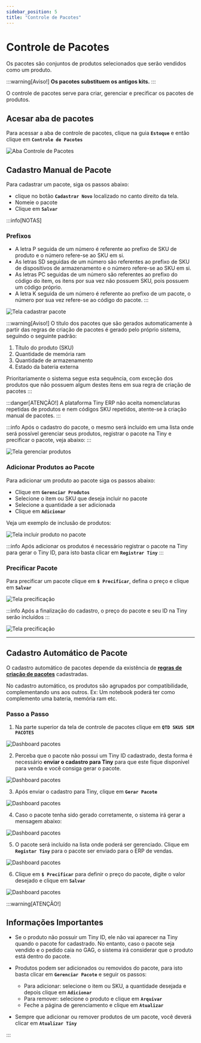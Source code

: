 ```yaml
---
sidebar_position: 5
title: "Controle de Pacotes"
---
```


# Controle de Pacotes

Os pacotes são conjuntos de produtos selecionados que serão vendidos como um produto.

:::warning[Aviso!]
**Os pacotes substituem os antigos kits.**
:::

O controle de pacotes serve para criar, gerenciar e precificar os pacotes de produtos.

## Acesar aba de pacotes

Para acessar a aba de controle de pacotes, clique na guia **`Estoque`** e então clique em **`Controle de Pacotes`**

![Aba Controle de Pacotes](/img/images/pacotes.png)

## Cadastro Manual de Pacote

Para cadastrar um pacote, siga os passos abaixo:

- clique no botão **`Cadastrar Novo`** localizado no canto direito da tela.
- Nomeie o pacote
- Clique em **`Salvar`**

:::info[NOTAS]

### Prefixos

- A letra P seguida de um número é referente ao prefixo de SKU de produto e o número refere-se ao SKU em si.
- As letras SD seguidas de um número são referentes ao prefixo de SKU de dispositivos de armazenamento e o número refere-se ao SKU em si.
- As letras PC seguidas de um número são referentes ao prefixo do código do item, os itens por sua vez não possuem SKU, pois possuem um código próprio.
- A letra K seguida de um número é referente ao prefixo de um pacote, o número por sua vez refere-se ao código do pacote.
  :::

![Tela cadastrar pacote](/img/images/cadastrar_pacote.png)

:::warning[Aviso!]
O título dos pacotes que são gerados automaticamente à partir das regras de criação de pacotes é gerado pelo próprio sistema, seguindo o seguinte padrão:

1. Título do produto (SKU)
2. Quantidade de memória ram
3. Quantidade de armazenamento
4. Estado da bateria externa

Prioritariamente o sistema segue esta sequência, com exceção dos produtos que não possuem algum destes itens em sua regra de criação de pacotes
:::

:::danger[ATENÇÃO!]
A plataforma Tiny ERP não aceita nomenclaturas repetidas de produtos e nem códigos SKU repetidos, atente-se à criação manual de pacotes.
:::

:::info
Após o cadastro do pacote, o mesmo será incluído em uma lista onde será possível gerenciar seus produtos, registrar o pacote na Tiny e precificar o pacote, veja abaixo:
:::

![Tela gerenciar produtos](/img/images/cadastro_pacote_manual.png)

### Adicionar Produtos ao Pacote

Para adicionar um produto ao pacote siga os passos abaixo:

- Clique em **`Gerenciar Produtos`**
- Selecione o item ou SKU que deseja incluir no pacote
- Selecione a quantidade a ser adicionada
- Clique em **`Adicionar`**

Veja um exemplo de inclusão de produtos:

![Tela incluir produto no pacote](/img/images/cadastro_manual_produtos.png)

:::info
Após adicionar os produtos é necessário registrar o pacote na Tiny para gerar o Tiny ID, para isto basta clicar em **`Registrar Tiny`**
:::

### Precificar Pacote

Para precificar um pacote clique em **`$ Precificar`**, defina o preço e clique em **`Salvar`**

![Tela precificação](/img/images/preco_pct_manual.png)

:::info
Após a finalização do cadastro, o preço do pacote e seu ID na Tiny serão incluídos
:::

![Tela precificação](/img/images/lista_preco_manual.png)

---

## Cadastro Automático de Pacote

O cadastro automático de pacotes depende da existência de **[regras de criação de pacotes](docs\settings\stock.md)** cadastradas.

No cadastro automático, os produtos são agrupados por compatibilidade, complementando uns aos outros. Ex: Um notebook poderá ter como complemento uma bateria, memória ram etc.

### Passo a Passo

1. Na parte superior da tela de controle de pacotes clique em **`QTD SKUS SEM PACOTES`**

![Dashboard pacotes](/img/images/dash_pacotes.png)

2. Perceba que o pacote não possui um Tiny ID cadastrado, desta forma é necessário **enviar o cadastro para Tiny** para que este fique disponível para venda e você consiga gerar o pacote.

![Dashboard pacotes](/img/images/tiny_id.png)

3. Após enviar o cadastro para Tiny, clique em **`Gerar Pacote`**

![Dashboard pacotes](/img/images/cadastro_automatico_pacote.png)

4. Caso o pacote tenha sido gerado corretamente, o sistema irá gerar a mensagem abaixo:

![Dashboard pacotes](/img/images/pacote_criado.png)

5. O pacote será incluído na lista onde poderá ser gerenciado. Clique em **`Registar Tiny`** para o pacote ser enviado para o ERP de vendas.

![Dashboard pacotes](/img/images/registrar_tiny.png)

6. Clique em **`$ Precificar`** para definir o preço do pacote, digite o valor desejado e clique em **`Salvar`**

![Dashboard pacotes](/img/images/precificar_pacote.png)

:::warning[ATENÇÃO!]

## Informações Importantes

- Se o produto não possuir um Tiny ID, ele não vai aparecer na Tiny quando o pacote for cadastrado. No entanto, caso o pacote seja vendido e o pedido caia no GAG, o sistema irá considerar que o produto está dentro do pacote.

- Produtos podem ser adicionados ou removidos do pacote, para isto basta clicar em **`Gerenciar Pacote`** e seguir os passos:

  - Para adicionar: selecione o item ou SKU, a quantidade desejada e depois clique em **`Adicionar`**
  - Para remover: selecione o produto e clique em **`Arquivar`**
  - Feche a página de gerenciamento e clique em **`Atualizar`**

- Sempre que adicionar ou remover produtos de um pacote, você deverá clicar em **`Atualizar Tiny`**

:::
